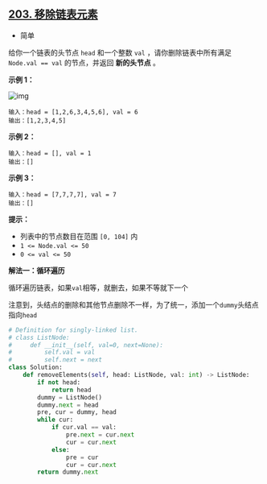 ## [203. 移除链表元素](https://leetcode.cn/problems/remove-linked-list-elements/)

- 简单

给你一个链表的头节点 `head` 和一个整数 `val` ，请你删除链表中所有满足 `Node.val == val` 的节点，并返回 **新的头节点** 。

**示例 1：**

 ![img](https://assets.leetcode.com/uploads/2021/03/06/removelinked-list.jpg)

```
输入：head = [1,2,6,3,4,5,6], val = 6
输出：[1,2,3,4,5]
```

**示例 2：**

```
输入：head = [], val = 1
输出：[]
```

**示例 3：**

```
输入：head = [7,7,7,7], val = 7
输出：[]
```

**提示：**

- 列表中的节点数目在范围 `[0, 104]` 内
- `1 <= Node.val <= 50`
- `0 <= val <= 50`

**解法一：循环遍历**

循环遍历链表，如果`val`相等，就删去，如果不等就下一个

注意到，头结点的删除和其他节点删除不一样，为了统一，添加一个`dummy`头结点指向`head`

```python
# Definition for singly-linked list.
# class ListNode:
#     def __init__(self, val=0, next=None):
#         self.val = val
#         self.next = next
class Solution:
    def removeElements(self, head: ListNode, val: int) -> ListNode:
        if not head:
            return head
        dummy = ListNode()
        dummy.next = head
        pre, cur = dummy, head
        while cur:
            if cur.val == val:
                pre.next = cur.next
                cur = cur.next
            else:
                pre = cur
                cur = cur.next
        return dummy.next
```

